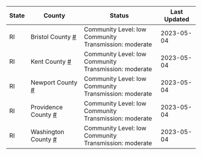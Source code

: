 State | County | Status | Last Updated
--- | --- | --- | --- 
RI | Bristol County <a href="#bristol_county">#</a> | <a name="bristol_county"></a>Community Level: low<br/>Community Transmission: moderate | 2023-05-04
RI | Kent County <a href="#kent_county">#</a> | <a name="kent_county"></a>Community Level: low<br/>Community Transmission: moderate | 2023-05-04
RI | Newport County <a href="#newport_county">#</a> | <a name="newport_county"></a>Community Level: low<br/>Community Transmission: moderate | 2023-05-04
RI | Providence County <a href="#providence_county">#</a> | <a name="providence_county"></a>Community Level: low<br/>Community Transmission: moderate | 2023-05-04
RI | Washington County <a href="#washington_county">#</a> | <a name="washington_county"></a>Community Level: low<br/>Community Transmission: moderate | 2023-05-04
